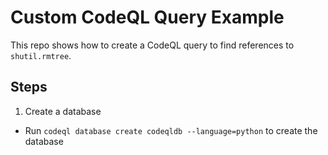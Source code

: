 # Custom CodeQL Query Example

This repo shows how to create a CodeQL query to find references to `shutil.rmtree`.

## Steps

1. Create a database
  - Run `codeql database create codeqldb --language=python` to create the database